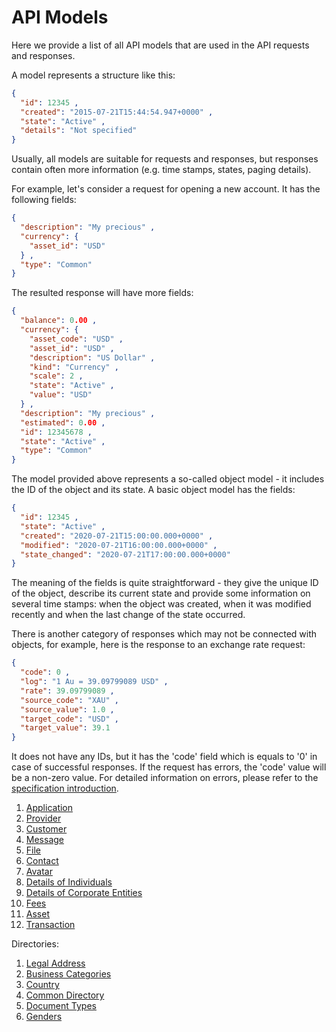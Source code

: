 # API Models

Here we provide a list of all API models that are used in the API requests and responses.

A model represents a structure like this:

```json
{
  "id": 12345 ,
  "created": "2015-07-21T15:44:54.947+0000" ,
  "state": "Active" ,
  "details": "Not specified"
} 
```

Usually, all models are suitable for requests and responses, but responses contain
often more information (e.g. time stamps, states, paging details).

For example, let's consider a request for opening a new account. It has
the following fields:

```json
{
  "description": "My precious" ,
  "currency": {
    "asset_id": "USD"
  } ,
  "type": "Common"
}
```

The resulted response will have more fields:

```json
{
  "balance": 0.00 ,
  "currency": {
    "asset_code": "USD" ,
    "asset_id": "USD" ,
    "description": "US Dollar" ,
    "kind": "Currency" ,
    "scale": 2 ,
    "state": "Active" ,
    "value": "USD"
  } ,
  "description": "My precious" ,
  "estimated": 0.00 ,
  "id": 12345678 ,
  "state": "Active" ,
  "type": "Common"
}
```

The model provided above represents a so-called object model - it includes the ID of the object and its state.
A basic object model has the fields:

```json
{
  "id": 12345 ,
  "state": "Active" ,
  "created": "2020-07-21T15:00:00.000+0000" ,
  "modified": "2020-07-21T16:00:00.000+0000" ,
  "state_changed": "2020-07-21T17:00:00.000+0000"
}
```

The meaning of the fields is quite straightforward - they give the unique ID of the object,
describe its current state and provide some information on several time stamps:
when the object was created, when it was modified recently and when the last change
of the state occurred.

There is another category of responses which may not be connected with objects, for example,
here is the response to an exchange rate request:

```json
{
  "code": 0 ,
  "log": "1 Au = 39.09799089 USD" ,
  "rate": 39.09799089 ,
  "source_code": "XAU" ,
  "source_value": 1.0 ,
  "target_code": "USD" ,
  "target_value": 39.1
}
```

It does not have any IDs, but it has the 'code' field which is equals to '0' in case of successful responses.
If the request has errors, the 'code' value will be a non-zero value. For detailed information on errors, please
refer to the [specification introduction](../specification.md).

1. [Application](./application.md)
2. [Provider](./provider.md)
3. [Customer](./customer.md)
4. [Message](./message.md)
5. [File](./file.md)
6. [Contact](./contact.md)
7. [Avatar](./avatar.md)
8. [Details of Individuals](./individual.md)
9. [Details of Corporate Entities](./corporate.md)
10. [Fees](./fee.md)
11. [Asset](./asset.md)
12. [Transaction](./transaction.md)

Directories:

1. [Legal Address](./directories/address.md)
3. [Business Categories](./directories/businesscategory.md)
4. [Country](./directories/country.md)
5. [Common Directory](./directories/directory.md)
6. [Document Types](./directories/documents.md)
7. [Genders](./directories/gender.md)


 
